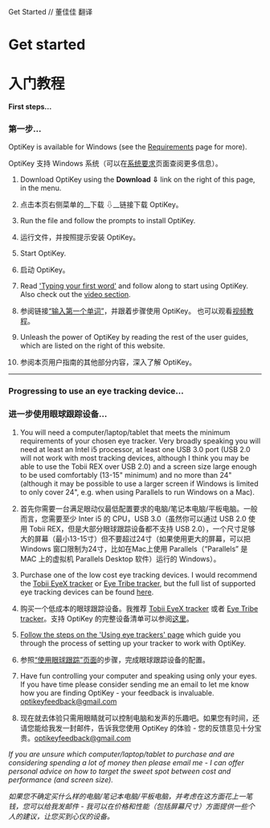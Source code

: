 Get Started // 董佳佳 翻译

# Get started

# 入门教程

**First steps...**

### 第一步...

OptiKey is available for Windows (see the [Requirements](https://github.com/JuliusSweetland/OptiKey/wiki/Requirements) page for more).

OptiKey 支持 Windows 系统（可以在[系统要求](https://github.com/JuliusSweetland/OptiKey/wiki/Requirements)页面查阅更多信息）。

1. Download OptiKey using the **Download ⇩** link on the right of this page, in the menu.

1. 点击本页右侧菜单的__下载 ⇩__链接下载 OptiKey。

2. Run the file and follow the prompts to install OptiKey.

2. 运行文件，并按照提示安装 OptiKey。

3. Start OptiKey.

3. 启动 OptiKey。

4. Read ['Typing your first word'](https://github.com/JuliusSweetland/OptiKey/wiki/Type-your-first-word) and follow along to start using OptiKey. Also check out the [video section](https://github.com/JuliusSweetland/OptiKey/wiki/Videos).

4. 参阅链接[“输入第一个单词”](https://github.com/JuliusSweetland/OptiKey/wiki/Type-your-first-word)，并跟着步骤使用 OptiKey。 也可以观看[视频教程](https://github.com/JuliusSweetland/OptiKey/wiki/Videos)。

5. Unleash the power of OptiKey by reading the rest of the user guides, which are listed on the right of this website.

5. 参阅本页用户指南的其他部分内容，深入了解 OptiKey。

<hr/>

### Progressing to use an eye tracking device...

### 进一步使用眼球跟踪设备...

1. You will need a computer/laptop/tablet that meets the minimum requirements of your chosen eye tracker. Very broadly speaking you will need at least an Intel i5 processor, at least one USB 3.0 port (USB 2.0 will not work with most tracking devices, although I think you may be able to use the Tobii REX over USB 2.0) and a screen size large enough to be used comfortably (13-15" minimum) and no more than 24" (although it may be possible to use a larger screen if Windows is limited to only cover 24", e.g. when using Parallels to run Windows on a Mac).

1. 首先你需要一台满足眼动仪最低配置要求的电脑/笔记本电脑/平板电脑。一般而言，您需要至少 Inter i5 的 CPU，USB 3.0（虽然你可以通过 USB 2.0 使用 Tobii REX，但是大部分眼球跟踪设备都不支持 USB 2.0），一个尺寸足够大的屏幕（最小13-15寸）但不要超过24寸（如果使用更大的屏幕，可以把 Windows 窗口限制为24寸，比如在Mac上使用 Parallels（“Parallels” 是 MAC 上的虚拟机 Parallels Desktop 软件）运行的 Windows）。

2. Purchase one of the low cost eye tracking devices. I would recommend the [Tobii EyeX tracker](http://www.tobii.com/en/eye-experience/buy/) or [Eye Tribe tracker](https://theeyetribe.com/products/), but the full list of supported eye tracking devices can be found [here](https://github.com/JuliusSweetland/OptiKey/wiki/Supported-eye-trackers).

2. 购买一个低成本的眼球跟踪设备。我推荐 [Tobii EyeX tracker](http://www.tobii.com/en/eye-experience/buy/) 或者 [Eye Tribe tracker](https://theeyetribe.com/products/)。支持 OptiKey 的完整设备清单可以参阅[这里](https://github.com/JuliusSweetland/OptiKey/wiki/Supported-eye-trackers)。

3. [Follow the steps on the 'Using eye trackers' page](https://github.com/JuliusSweetland/OptiKey/wiki/Using-eye-trackers) which guide you through the process of setting up your tracker to work with OptiKey.

3. 参照[“使用眼球跟踪”页面](https://github.com/JuliusSweetland/OptiKey/wiki/Using-eye-trackers)的步骤，完成眼球跟踪设备的配置。

4. Have fun controlling your computer and speaking using only your eyes. If you have time please consider sending me an email to let me know how you are finding OptiKey - your feedback is invaluable. [optikeyfeedback@gmail.com](mailto:optikeyfeedback@gmail.com)

4. 现在就去体验只需用眼睛就可以控制电脑和发声的乐趣吧。如果您有时间，还请您能给我发一封邮件，告诉我您使用 OptiKey 的体验 - 您的反馈意见十分宝贵。[optikeyfeedback@gmail.com](mailto:optikeyfeedback@gmail.com)

*If you are unsure which computer/laptop/tablet to purchase and are considering spending a lot of money then please email me - I can offer personal advice on how to target the sweet spot between cost and performance (and screen size).*

_如果您不确定买什么样的电脑/笔记本电脑/平板电脑，并考虑在这方面花上一笔钱，您可以给我发邮件 - 我可以在价格和性能（包括屏幕尺寸）方面提供一些个人的建议，让您买到心仪的设备。_

